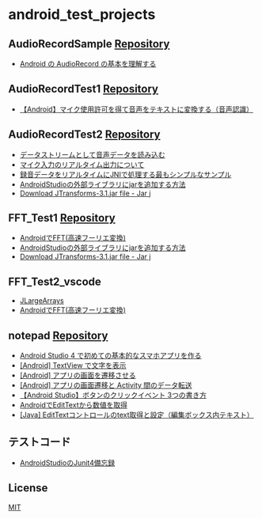 # android_test_projects

## AudioRecordSample [Repository](https://github.com/Nave-wata/android_test_projects/tree/main/AudioRecordSample)

- [Android の AudioRecord の基本を理解する](https://qiita.com/ino-shin/items/214dba25f49fa098402f)

## AudioRecordTest1 [Repository](https://github.com/Nave-wata/android_test_projects/tree/main/AudioRecordTest1)

- [【Android】マイク使用許可を得て音声をテキストに変換する（音声認識）](https://www.servernote.net/article.cgi?id=android-voice-to-text)

## AudioRecordTest2 [Repository](https://github.com/Nave-wata/android_test_projects/tree/main/AudioRecordTest2)

- [データストリームとして音声データを読み込む](https://seesaawiki.jp/w/moonlight_aska/d/%A5%C7%A1%BC%A5%BF%A5%B9%A5%C8%A5%EA%A1%BC%A5%E0%A4%C8%A4%B7%A4%C6%B2%BB%C0%BC%A5%C7%A1%BC%A5%BF%A4%F2%C6%C9%A4%DF%B9%FE%A4%E0)
- [マイク入力のリアルタイム出力について](https://groups.google.com/g/android-group-japan/c/cd9Ci-BgQPs?pli=1)
- [録音データをリアルタイムにJNIで処理する最もシンプルなサンプル](https://qiita.com/MJeeeey/items/04beebe490f5cc48b749)
- [AndroidStudioの外部ライブラリにjarを追加する方法](https://www.fixes.pub/program/255065.html)
- [Download JTransforms-3.1.jar file - Jar j](http://www.java2s.com/example/jar/j/download-jtransforms31jar-file.html)

## FFT_Test1 [Repository](https://github.com/Nave-wata/android_test_projects/tree/main/FFT_Test1)

- [AndroidでFFT(高速フーリエ変換)](http://web-dou.com/android/fft.html)
- [AndroidStudioの外部ライブラリにjarを追加する方法](https://www.fixes.pub/program/255065.html)
- [Download JTransforms-3.1.jar file - Jar j](http://www.java2s.com/example/jar/j/download-jtransforms31jar-file.html)

## FFT_Test2_vscode

- [JLargeArrays](https://github.com/carandraug/debian-libjlargearrays-java)
- [AndroidでFFT(高速フーリエ変換)](http://web-dou.com/android/fft.html)

## notepad [Repository](https://github.com/Nave-wata/android_test_projects/tree/main/notepad)

- [Android Studio 4 で初めての基本的なスマホアプリを作る](https://b-risk.jp/blog/2021/02/androidstudio4/#i-2)
- [[Android] TextView で文字を表示](https://akira-watson.com/android/textview.html)
- [[Android] アプリの画面を遷移させる](https://akira-watson.com/android/activity-1.html)
- [[Android] アプリの画面遷移と Activity 間のデータ転送](https://akira-watson.com/android/activity-2.html)
- [【Android Studio】ボタンのクリックイベント 3つの書き方](https://codeforfun.jp/android-studio-how-to-set-button-click-event/)
- [AndroidでEditTextから数値を取得](https://androidkaihatu.blog.fc2.com/blog-entry-45.html)
- [[Java] EditTextコントロールのtext取得と設定（編集ボックス内テキスト）](https://www.ipentec.com/document/android-edittext-get-set-text)

## テストコード

- [AndroidStudioのJunit4備忘録](https://qiita.com/izuki_y/items/d784529c301af2883b85)

## License

[MIT](https://github.com/Nave-wata/android_test_projects/blob/main/LICENSE)
